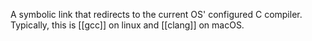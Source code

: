 A symbolic link that redirects to the current OS' configured C compiler. Typically, this is [[gcc]] on linux and [[clang]] on macOS.

